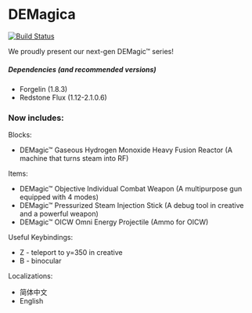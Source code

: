 # DEMagica
[![Build Status](https://travis-ci.org/DEDZTBH/DEMagica.svg?branch=master)](https://travis-ci.org/DEDZTBH/DEMagica)

We proudly present our next-gen DEMagic™ series!

##### Dependencies (and recommended versions)
- Forgelin (1.8.3)
- Redstone Flux (1.12-2.1.0.6)

### Now includes:

Blocks:
- DEMagic™ Gaseous Hydrogen Monoxide Heavy Fusion Reactor (A machine that turns steam into RF)

Items:
- DEMagic™ Objective Individual Combat Weapon (A multipurpose gun equipped with 4 modes)
- DEMagic™ Pressurized Steam Injection Stick (A debug tool in creative and a powerful weapon)
- DEMagic™ OICW Omni Energy Projectile (Ammo for OICW)

Useful Keybindings:
- Z - teleport to y=350 in creative
- B - binocular

Localizations:
- 简体中文
- English